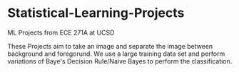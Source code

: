 # Statistical-Learning-Projects
ML Projects from ECE 271A at UCSD

These Projects aim to take an image and separate the image between background and foregorund. We use a large training data set and perform variations of Baye's Decision Rule/Naive Bayes to perform the classification.
